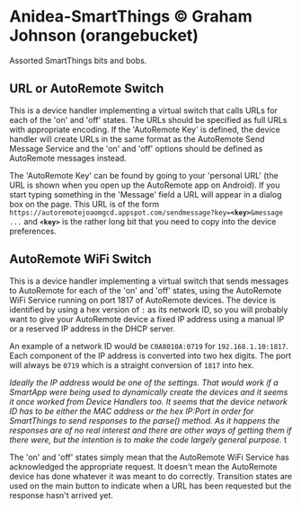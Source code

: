# Anidea-SmartThings &copy; Graham Johnson (orangebucket)
Assorted SmartThings bits and bobs.

## URL or AutoRemote Switch
This is a device handler implementing a virtual switch that calls URLs for each of the 'on' and 'off' states. The URLs should be specified as full URLs with appropriate encoding. If the 'AutoRemote Key' is defined, the device handler will create URLs in the same format as the AutoRemote Send Message Service and the 'on' and 'off' options should be defined as AutoRemote messages instead.

The 'AutoRemote Key' can be found by going to your 'personal URL' (the URL is shown when you open up the AutoRemote app on Android). If you start typing something in the 'Message' field a URL will appear in a dialog box on the page. This URL is of the form <code>https:<i></i>//autoremotejoaomgcd.appspot.com/sendmessage?key=**&lt;key&gt;**&message ...</code> and <code>**&lt;key&gt;**</code> is the rather long bit that you need to copy into the device preferences.

## AutoRemote WiFi Switch
This is a device handler implementing a virtual switch that sends messages to AutoRemote for each of the 'on' and 'off' states, using the AutoRemote WiFi Service running on port 1817 of AutoRemote devices. The device is identified by using a hex version of <code><IP ADDRESS>:<PORT></code> as its network ID, so you will probably want to give your AutoRemote device a fixed IP address using a manual IP or a reserved IP address in the DHCP server.
  
An example of a network ID would be <code>C0A8010A:0719</code> for <code>192.168.1.10:1817</code>. Each component of the IP address is converted into two hex digits. The port will always be <code>0719</code> which is a straight conversion of <code>1817</code> into hex.

*Ideally the IP address would be one of the settings. That would work if a SmartApp were being used to dynamically create the devices and it seems it once worked from Device Handlers too. It seems that the device network ID has to be either the MAC address or the hex IP:Port in order for SmartThings to send responses to the parse() method. As it happens the responses are of no real interest and there are other ways of getting them if there were, but the intention is to make the code largely general purpose.* t

The 'on' and 'off' states simply mean that the AutoRemote WiFi Service has acknowledged the appropriate request. It doesn't mean the AutoRemote device has done whatever it was meant to do correctly. Transition states are used on the main button to indicate when a URL has been requested but the response hasn't arrived yet.
